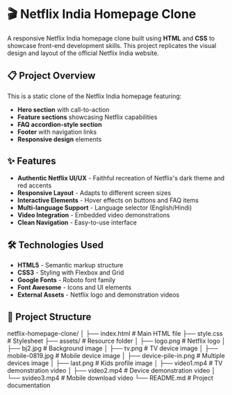 # 🎬 Netflix India Homepage Clone

A responsive Netflix India homepage clone built using **HTML** and **CSS** to showcase front-end development skills. This project replicates the visual design and layout of the official Netflix India website.

## 📋 Project Overview

This is a static clone of the Netflix India homepage featuring:
- **Hero section** with call-to-action
- **Feature sections** showcasing Netflix capabilities
- **FAQ accordion-style section**
- **Footer** with navigation links
- **Responsive design** elements

## ✨ Features

- **Authentic Netflix UI/UX** - Faithful recreation of Netflix's dark theme and red accents
- **Responsive Layout** - Adapts to different screen sizes
- **Interactive Elements** - Hover effects on buttons and FAQ items
- **Multi-language Support** - Language selector (English/Hindi)
- **Video Integration** - Embedded video demonstrations
- **Clean Navigation** - Easy-to-use interface

## 🛠️ Technologies Used

- **HTML5** - Semantic markup structure
- **CSS3** - Styling with Flexbox and Grid
- **Google Fonts** - Roboto font family
- **Font Awesome** - Icons and UI elements
- **External Assets** - Netflix logo and demonstration videos

## 📁 Project Structure

netflix-homepage-clone/
│
├── index.html # Main HTML file
├── style.css # Stylesheet
├── assets/ # Resource folder
│ ├── logo.png # Netflix logo
│ ├── bj2.jpg # Background image
│ ├── tv.png # TV device image
│ ├── mobile-0819.jpg # Mobile device image
│ ├── device-pile-in.png # Multiple devices image
│ ├── last.png # Kids profile image
│ ├── video1.mp4 # TV demonstration video
│ ├── video2.mp4 # Device demonstration video
│ └── svideo3.mp4 # Mobile download video
└── README.md # Project documentation


